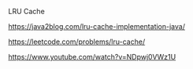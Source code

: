 LRU Cache

https://java2blog.com/lru-cache-implementation-java/


https://leetcode.com/problems/lru-cache/

https://www.youtube.com/watch?v=NDpwj0VWz1U

